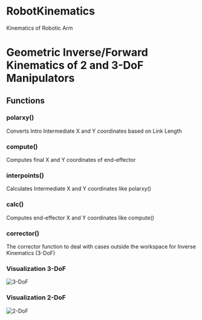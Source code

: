 # RobotKinematics
Kinematics of Robotic Arm

<h1> Geometric Inverse/Forward Kinematics of 2 and 3-DoF Manipulators</h1>

<h2> Functions </h2>
<h3> polarxy() </h3>  Converts Intro Intermediate X and Y coordinates based on Link Length
<h3> compute() </h3>  Computes final X and Y coordinates of end-effector
<h3> interpoints() </h3> Calculates Intermediate X and Y coordinates like polarxy()
<h3> calc() </h3>  Computes end-effector X and Y coordinates like compute()
<h3> corrector() </h3>  The corrector function to deal with cases outside the workspace for Inverse Kinematics (3-DoF)

<h3> Visualization 3-DoF </h3>



![3-DoF](https://user-images.githubusercontent.com/58850654/125943932-6cae0509-7789-44db-aaf8-ec2d6c81eaf8.png)




<h3> Visualization 2-DoF </h3>



![2-DoF](https://user-images.githubusercontent.com/58850654/125944006-9763b887-c575-44a2-ae3c-848dce26dcdb.png)


